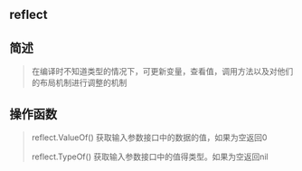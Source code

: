 ## reflect

## 简述

> 在编译时不知道类型的情况下，可更新变量，查看值，调用方法以及对他们的布局机制进行调整的机制

## 操作函数

> reflect.ValueOf\(\) 获取输入参数接口中的数据的值，如果为空返回0 
>
> reflect.TypeOf\(\) 获取输入参数接口中的值得类型。如果为空返回nil



